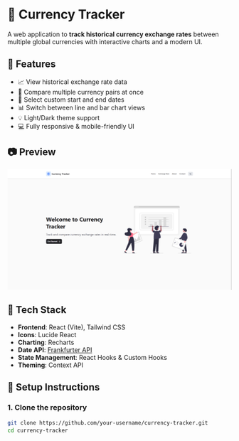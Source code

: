 # 💱 Currency Tracker

A web application to **track historical currency exchange rates** between multiple global currencies with interactive charts and a modern UI.

## 🧩 Features

- 📈 View historical exchange rate data
- 🔄 Compare multiple currency pairs at once
- 📅 Select custom start and end dates
- 📊 Switch between line and bar chart views
- 💡 Light/Dark theme support
- 💻 Fully responsive & mobile-friendly UI

## 📷 Preview

![Screenshot](./src/assets/bannerImagePreview.png) 

## 🚀 Tech Stack

- **Frontend**: React (Vite), Tailwind CSS  
- **Icons**: Lucide React  
- **Charting**: Recharts  
- **Date API**: [Frankfurter API](https://www.frankfurter.app/)  
- **State Management**: React Hooks & Custom Hooks  
- **Theming**: Context API

## 🔧 Setup Instructions

### 1. Clone the repository

```bash
git clone https://github.com/your-username/currency-tracker.git
cd currency-tracker
